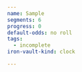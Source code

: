 ```yaml
---
name: Sample
segments: 6
progress: 0
default-odds: no roll
tags:
  - incomplete
iron-vault-kind: clock

---
```



```iron-vault-clock
```


